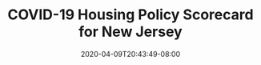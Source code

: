 ---
title: "COVID-19 Housing Policy Scorecard for New Jersey"
date: 2020-04-09T20:43:49-08:00
layout: single
type: covid-policy-rankings
state_abbrev: nj # use state abbreviation.
state_title: New Jersey
photoCredit:
hasSubnav: true
fbImage: /images/assets/el-scorecard-social-000006.png
twImage: /images/assets/el-scorecard-social-000006.png
socialDescription: COVID-19 Housing Policy Scorecard for New Jersey
description: See how New Jersey ranks in our nationwide scorecard of housing policies in response to COVID-19.
url: /covid-policy-scorecard/nj
aliases:
    - /covid-policy-scorecard/nj
    - /covid-policy-scorecard/new-jersey
    - /es/covid-policy-scorecard/nj
    - /es/covid-policy-scorecard/new-jersey
---